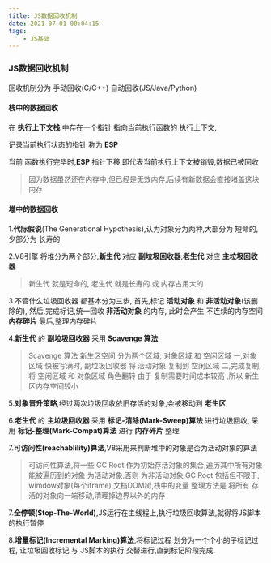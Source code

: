 ```yaml
---
title: JS数据回收机制
date: 2021-07-01 00:04:15
tags: 
    - JS基础
---
```


### JS数据回收机制

回收机制分为 手动回收(C/C++) 自动回收(JS/Java/Python)

#### 栈中的数据回收

在 __执行上下文栈__ 中存在一个指针 指向当前执行函数的 执行上下文,

记录当前执行状态的指针 称为 __ESP__

当前 函数执行完毕时,__ESP__ 指针下移,即代表当前执行上下文被销毁,数据已被回收

> 因为数据虽然还在内存中,但已经是无效内存,后续有新数据会直接堵盖这块内存

#### 堆中的数据回收

1.__代际假说__(The Generational Hypothesis),认为对象分为两种,大部分为 短命的,少部分为 长寿的

2.V8引擎 将堆分为两个部分,__新生代__ 对应 __副垃圾回收器__,__老生代__ 对应 __主垃圾回收器__
> 新生代 就是短命的, 老生代 就是长寿的 或 内存占用大的

3.不管什么垃圾回收器 都基本分为三步,
    首先,标记 __活动对象__ 和 __非活动对象__(该删除的),
    然后,完成标记,统一回收 __非活动对象__ 的内存, 此时会产生 不连续的内存空间 __内存碎片__
    最后,整理内存碎片

4.__新生代__ 的 __副垃圾回收器__ 采用 __Scavenge 算法__
> Scavenge 算法 新生区空间 分为两个区域, 对象区域 和 空闲区域
> 一,对象区域 快被写满时, 副垃圾回收器 将 活动对象 复制到 空闲区域
> 二,完成复制,将 空闲区域 和 对象区域 角色翻转
> 由于 复制需要时间成本较高 ,所以 新生区内存空间较小

5.__对象晋升策略__,经过两次垃圾回收依旧存活的对象,会被移动到 __老生区__

6.__老生代__ 的 __主垃圾回收器__ 采用 __标记-清除(Mark-Sweep)算法__ 进行垃圾回收,
    采用 __标记-整理(Mark-Compat)算法__ 进行 __内存碎片__ 整理

7.__可访问性(reachablility)算法__,V8采用来判断堆中的对象是否为活动对象的算法
> 可访问性算法,将一些 GC Root 作为初始存活对象的集合,遍历其中所有对象
> 能被遍历到的对象 为活动对象,否则 为非活动对象
> GC Root 包括但不限于, wimdow对象(每个iframe),文档DOM树,栈中的变量
> 整理方法是 将所有 存活的对象向一端移动,清理掉边界以外的内存

7.__全停顿(Stop-The-World)__,JS运行在主线程上,执行垃圾回收算法,就得将JS脚本的执行暂停

8.__增量标记(Incremental Marking)算法__,将标记过程 划分为一个个小的子标记过程,
    让垃圾回收标记 与 JS脚本的执行 交替进行,直到标记阶段完成.